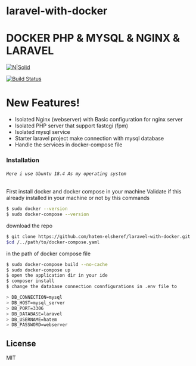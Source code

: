 # laravel-with-docker
# DOCKER PHP & MYSQL & NGINX & LARAVEL

[![N|Solid](https://cldup.com/dTxpPi9lDf.thumb.png)](#)

[![Build Status](https://travis-ci.org/joemccann/dillinger.svg?branch=master)](#)

# New Features!

  - Isolated Nginx (webserver) with Basic configuration for nginx server
  - Isolated PHP server that support fastcgi (fpm)
  - Isolated mysql service
  - Starter laravel project make connection with mysql database
  - Handle the services in docker-compose file


### Installation
###### `Here i use Ubuntu 18.4 As my operating system`
First install docker and docker compose in your machine
Validate if this already installed in your machine or not by this commands
```sh
$ sudo docker --version
$ sudo docker-compose --version
```
download the repo 
```sh
$ git clone https://github.com/hatem-elsheref/laravel-with-docker.git
$cd /../path/to/docker-compose.yaml
```
in the path of docker compose file 
```sh
$ sudo docker-compose build --no-cache
$ sudo docker-compose up
$ open the application dir in your ide
$ composer install
$ change the database connection connfigurations in .env file to

> DB_CONNECTION=mysql
> DB_HOST=mysql_server
> DB_PORT=3306
> DB_DATABASE=laravel
> DB_USERNAME=hatem
> DB_PASSWORD=webserver
```

License
----
MIT
